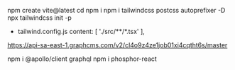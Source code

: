 npm create vite@latest
cd 
npm i
npm i tailwindcss postcss autoprefixer -D 
npx tailwindcss init -p
- tailwind.config.js
  content: [
    './src/**/*.tsx'
  ],

https://api-sa-east-1.graphcms.com/v2/cl4o9z4ze1job01xi4cqtht6s/master

npm i @apollo/client graphql
npm i phosphor-react
